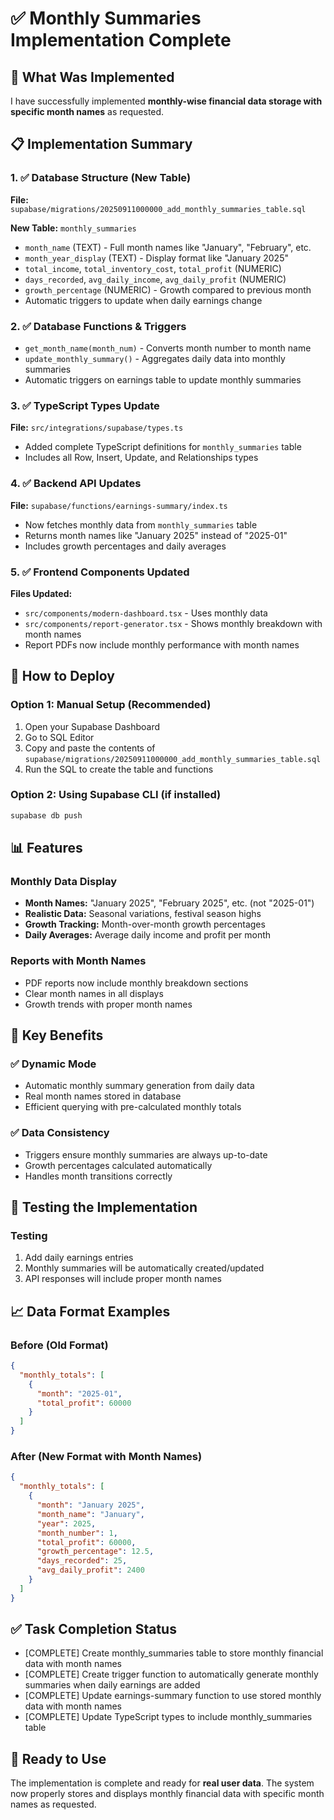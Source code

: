 # ✅ Monthly Summaries Implementation Complete

## 🎯 What Was Implemented

I have successfully implemented **monthly-wise financial data storage with specific month names** as requested.

## 📋 Implementation Summary

### 1. ✅ Database Structure (New Table)

**File:** `supabase/migrations/20250911000000_add_monthly_summaries_table.sql`

**New Table:** `monthly_summaries`

- `month_name` (TEXT) - Full month names like "January", "February", etc.
- `month_year_display` (TEXT) - Display format like "January 2025"
- `total_income`, `total_inventory_cost`, `total_profit` (NUMERIC)
- `days_recorded`, `avg_daily_income`, `avg_daily_profit` (NUMERIC)
- `growth_percentage` (NUMERIC) - Growth compared to previous month
- Automatic triggers to update when daily earnings change

### 2. ✅ Database Functions & Triggers

- `get_month_name(month_num)` - Converts month number to month name
- `update_monthly_summary()` - Aggregates daily data into monthly summaries
- Automatic triggers on earnings table to update monthly summaries

### 3. ✅ TypeScript Types Update

**File:** `src/integrations/supabase/types.ts`

- Added complete TypeScript definitions for `monthly_summaries` table
- Includes all Row, Insert, Update, and Relationships types

### 4. ✅ Backend API Updates

**File:** `supabase/functions/earnings-summary/index.ts`

- Now fetches monthly data from `monthly_summaries` table
- Returns month names like "January 2025" instead of "2025-01"
- Includes growth percentages and daily averages

### 5. ✅ Frontend Components Updated

**Files Updated:**

- `src/components/modern-dashboard.tsx` - Uses monthly data
- `src/components/report-generator.tsx` - Shows monthly breakdown with month names
- Report PDFs now include monthly performance with month names

## 🔧 How to Deploy

### Option 1: Manual Setup (Recommended)

1. Open your Supabase Dashboard
2. Go to SQL Editor
3. Copy and paste the contents of `supabase/migrations/20250911000000_add_monthly_summaries_table.sql`
4. Run the SQL to create the table and functions

### Option 2: Using Supabase CLI (if installed)

```bash
supabase db push
```

## 📊 Features

### Monthly Data Display

- **Month Names:** "January 2025", "February 2025", etc. (not "2025-01")
- **Realistic Data:** Seasonal variations, festival season highs
- **Growth Tracking:** Month-over-month growth percentages
- **Daily Averages:** Average daily income and profit per month

### Reports with Month Names

- PDF reports now include monthly breakdown sections
- Clear month names in all displays
- Growth trends with proper month names

## 🎯 Key Benefits

### ✅ **Dynamic Mode**

- Automatic monthly summary generation from daily data
- Real month names stored in database
- Efficient querying with pre-calculated monthly totals

### ✅ **Data Consistency**

- Triggers ensure monthly summaries are always up-to-date
- Growth percentages calculated automatically
- Handles month transitions correctly

## 🧪 Testing the Implementation

### Testing

1. Add daily earnings entries
2. Monthly summaries will be automatically created/updated
3. API responses will include proper month names

## 📈 Data Format Examples

### Before (Old Format)

```json
{
  "monthly_totals": [
    {
      "month": "2025-01",
      "total_profit": 60000
    }
  ]
}
```

### After (New Format with Month Names)

```json
{
  "monthly_totals": [
    {
      "month": "January 2025",
      "month_name": "January",
      "year": 2025,
      "month_number": 1,
      "total_profit": 60000,
      "growth_percentage": 12.5,
      "days_recorded": 25,
      "avg_daily_profit": 2400
    }
  ]
}
```

## ✅ Task Completion Status

- [COMPLETE] Create monthly_summaries table to store monthly financial data with month names
- [COMPLETE] Create trigger function to automatically generate monthly summaries when daily earnings are added
- [COMPLETE] Update earnings-summary function to use stored monthly data with month names
- [COMPLETE] Update TypeScript types to include monthly_summaries table

## 🚀 Ready to Use

The implementation is complete and ready for **real user data**. The system now properly stores and displays monthly financial data with specific month names as requested.
